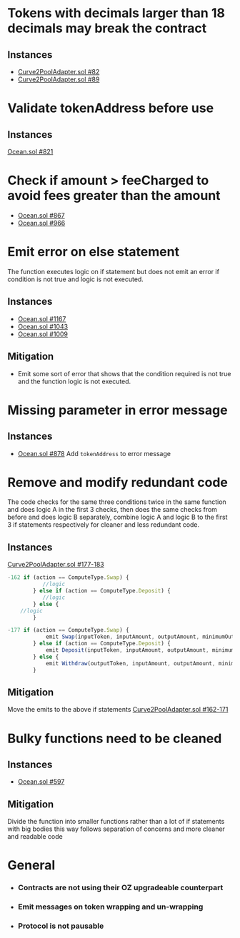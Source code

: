 
# Tokens with decimals larger than 18 decimals may break the contract 
## Instances
* [ Curve2PoolAdapter.sol #82](https://github.com/code-423n4/2023-11-shellprotocol/blob/main/src/adapters/Curve2PoolAdapter.sol#L82)
* [ Curve2PoolAdapter.sol #89](https://github.com/code-423n4/2023-11-shellprotocol/blob/main/src/adapters/Curve2PoolAdapter.sol#L89) 


# Validate tokenAddress before use
## Instances
[Ocean.sol #821](https://github.com/code-423n4/2023-11-shellprotocol/blob/main/src/ocean/Ocean.sol#L821)

# Check if amount > feeCharged to avoid fees greater than the amount
* [Ocean.sol #867](https://github.com/code-423n4/2023-11-shellprotocol/blob/main/src/ocean/Ocean.sol#L867)
* [Ocean.sol #966](https://github.com/code-423n4/2023-11-shellprotocol/blob/main/src/ocean/Ocean.sol#L966) 

# Emit error on else statement
The function executes logic on if statement but does not emit an error if condition is not true and logic is not executed.
## Instances
* [Ocean.sol #1167](https://github.com/code-423n4/2023-11-shellprotocol/blob/main/src/ocean/Ocean.sol#L1167)
* [Ocean.sol #1043](https://github.com/code-423n4/2023-11-shellprotocol/blob/main/src/ocean/Ocean.sol#L1043)
* [Ocean.sol #1009](https://github.com/code-423n4/2023-11-shellprotocol/blob/main/src/ocean/Ocean.sol#L1009)
## Mitigation
* Emit some sort of error that shows that the condition required is not true and the function logic is not executed.

# Missing parameter in error message
## Instances
* [Ocean.sol #878](https://github.com/code-423n4/2023-11-shellprotocol/blob/main/src/ocean/Ocean.sol#L878) Add `tokenAddress` to error message 







# Remove and modify redundant code
The code checks for the same three conditions twice in the same function and does logic A in the first 3 checks, then does the same checks from before and does logic B separately, combine logic A and logic B  to the first 3 if statements respectively for cleaner and less redundant code.
## Instances
[Curve2PoolAdapter.sol #177-183](https://github.com/code-423n4/2023-11-shellprotocol/blob/main/src/adapters/Curve2PoolAdapter.sol#L177C9-L183C10)
```js
-162 if (action == ComputeType.Swap) {
           //logic
        } else if (action == ComputeType.Deposit) {
           //logic
        } else {
    //logic
        }
```

```js
-177 if (action == ComputeType.Swap) {
            emit Swap(inputToken, inputAmount, outputAmount, minimumOutputAmount, primitive, true);
        } else if (action == ComputeType.Deposit) {
            emit Deposit(inputToken, inputAmount, outputAmount, minimumOutputAmount, primitive, true);
        } else {
            emit Withdraw(outputToken, inputAmount, outputAmount, minimumOutputAmount, primitive, true);
        }
```
## Mitigation

Move the emits to the above if statements
[Curve2PoolAdapter.sol  #162-171](https://github.com/code-423n4/2023-11-shellprotocol/blob/main/src/adapters/Curve2PoolAdapter.sol#L162) 







# Bulky functions need to be cleaned
## Instances
* [Ocean.sol #597](https://github.com/code-423n4/2023-11-shellprotocol/blob/main/src/ocean/Ocean.sol#L597)

## Mitigation
Divide the function into smaller functions rather than a lot of if statements with big bodies this way follows separation of concerns and more cleaner and readable code


# General
* ### Contracts are not using their OZ upgradeable counterpart
* ### Emit messages on token wrapping and un-wrapping
* ### Protocol is not pausable